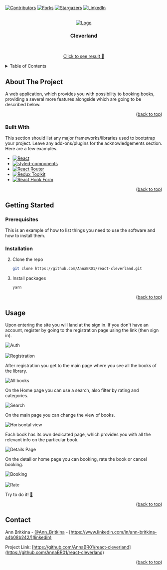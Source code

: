 [![Contributors][contributors-shield]][contributors-url]
[![Forks][forks-shield]][forks-url]
[![Stargazers][stars-shield]][stars-url]
[![LinkedIn][linkedin-shield]][linkedin-url]

<a name="readme-top"></a>

<br />
<div align="center">
  <a href="https://annabr01.github.io/react-cleverland/">
    <img src="http://g.recordit.co/Ccq1GcjLOR.gif" alt="Logo" >
  </a>

  <h3 align="center">Cleverland</h3>

  <p align="center">
       <br />

<a href="https://annabr01.github.io/react-cleverland/" target="_blank">Click to see result 👀</a>

  </p>
</div>

<details>
  <summary>Table of Contents</summary>
  <ol>
    <li>
      <a href="#about-the-project">About The Project</a>
      <ul>
        <li><a href="#built-with">Built With</a></li>
      </ul>
    </li>
    <li>
      <a href="#getting-started">Getting Started</a>
      <ul>
        <li><a href="#prerequisites">Prerequisites</a></li>
        <li><a href="#installation">Installation</a></li>
      </ul>
    </li>
    <li><a href="#usage">Usage</a></li>
    <li><a href="#contact">Contact</a></li>
  </ol>
</details>

## About The Project

A web application, which provides you with possibility to booking books, providing a several more features alongside which are going to be described below.

<p align="right">(<a href="#readme-top">back to top</a>)</p>

### Built With

This section should list any major frameworks/libraries used to bootstrap your project. Leave any add-ons/plugins for the acknowledgements section. Here are a few examples.

- [![React][react.js]][react-url]
- [![styled-components][styled-components]][styled-components-url]
- [![React Router][reactrouter.com]][react-router-url]
- [![Redux Toolkit][redux-toolkit.js.org]][redux-url]
- [![React Hook Form][react-hook-form.com]][react-hook-form-url]
<!-- - [![Framer Motion][framer.com]][framer-url] -->

<p align="right">(<a href="#readme-top">back to top</a>)</p>

## Getting Started

### Prerequisites

This is an example of how to list things you need to use the software and how to install them.

### Installation

2. Clone the repo
   ```sh
   git clone https://github.com/AnnaBR01/react-cleverland.git
   ```
3. Install packages
   ```sh
   yarn
   ```
   <p align="right">(<a href="#readme-top">back to top</a>)</p>

<!-- USAGE EXAMPLES -->

## Usage

Upon entering the site you will land at the sign in. If you don't have an account, register by going to the registration page using the link (then sign in).

<img src="images/auth.png" alt="Auth" >
<br /><br />
<img src="images/registration.png" alt="Registration" >

After registration you get to the main page where you see all the books of the library.

<img src="images/all-books.png" alt="All books" >

On the Home page you can use a search, also filter by rating and categories.

<img src="images/search.png" alt="Search" >

On the main page you can change the view of books.

<img src="images/horisontal.png" alt="Horisontal view" >

Each book has its own dedicated page, which provides you with all the relevant info on the particular book.

<img src="images/details.png" alt="Details Page" >

On the detail or home page you can booking, rate the book or cancel booking.

<img src="images/booking.png" alt="Booking" >
<br /><br />
<img src="images/rate.png" alt="Rate" >

Try to do it! <a href="https://annabr01.github.io/react-cleverland/" target="_blank"> 👀</a>

<p align="right">(<a href="#readme-top">back to top</a>)</p>

## Contact

Ann Britkina - [@Ann_Britkina](telegram) - [https://www.linkedin.com/in/ann-britkina-a4b08b242/](linkedin)

Project Link: [https://github.com/AnnaBR01/react-cleverland](https://github.com/AnnaBR01/react-cleverland)

<p align="right">(<a href="#readme-top">back to top</a>)</p>

[contributors-shield]: https://img.shields.io/github/contributors/AnnaBR01/react-cleverland.svg?style=for-the-badge
[contributors-url]: https://github.com/AnnaBR01/react-cleverland/graphs/contributors
[forks-shield]: https://img.shields.io/github/forks/AnnaBR01/react-cleverland.svg?style=for-the-badge
[forks-url]: https://github.com/AnnaBR01/react-cleverland/network/members
[stars-shield]: https://img.shields.io/github/stars/AnnaBR01/react-cleverland.svg?style=for-the-badge
[stars-url]: https://github.com/AnnaBR01/react-cleverland/stargazers
[linkedin-shield]: https://img.shields.io/badge/-LinkedIn-black.svg?style=for-the-badge&logo=linkedin&colorB=555
[linkedin-url]: https://www.linkedin.com/in/ann-britkina-a4b08b242/
[typescriptlang.org]: https://img.shields.io/badge/-Typescript-blue?style=for-the-badge&logo=typescript&logoColor=white
[typescript-url]: https://www.typescriptlang.org/
[react.js]: https://img.shields.io/badge/React-20232A?style=for-the-badge&logo=react&logoColor=61DAFB
[react-url]: https://reactjs.org/
[axios-http.com]: https://img.shields.io/badge/-axios-671ddf?style=for-the-badge&logo=axios&logoColor=white
[axios-url]: https://axios-http.com/ru/docs/intro
[redux-toolkit.js.org]: https://img.shields.io/badge/-redux--toolkit-764abc?style=for-the-badge&logo=redux&logoColor=white
[redux-url]: https://redux-toolkit.js.org/
[react-hook-form.com]: https://img.shields.io/badge/-react--hook--form-1e2a4a?style=for-the-badge&logo=react-hook-form&logoColor=ec5990
[react-hook-form-url]: https://react-hook-form.com/

<!-- [framer.com]: https://img.shields.io/badge/-framer--motion-DD0031?style=for-the-badge&logo=framer&logoColor=black
[framer-url]: https://www.framer.com/ -->

[reactrouter.com]: https://img.shields.io/badge/-react--router-563D7C?style=for-the-badge&logo=react-router&logoColor=white
[react-router-url]: https://reactrouter.com/
[styled-components]: https://img.shields.io/badge/-styled--components-35495E?style=for-the-badge&logo=styled-components&logoColor=pink
[styled-components-url]: https://styled-components.com/
